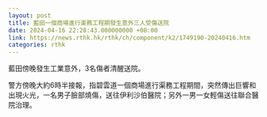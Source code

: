 ```yaml
---
layout: post
title: 藍田一個商場進行渠務工程期發生意外三人受傷送院
date: 2024-04-16 22:28:43.000000000 +08:00
link: https://news.rthk.hk/rthk/ch/component/k2/1749190-20240416.htm
categories: rthk
---
```


藍田傍晚發生工業意外，3名傷者清醒送院。

警方傍晚大約6時半接報，指碧雲道一個商場進行渠務工程期間，突然傳出巨響和出現火光，一名男子臉部燒傷，送往伊利沙伯醫院；另外一男一女輕傷送往聯合醫院治理。
